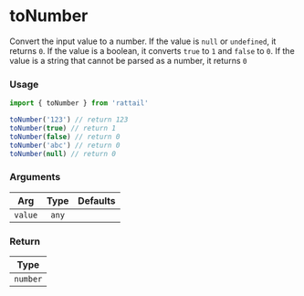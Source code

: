 # toNumber

Convert the input value to a number. If the value is `null` or `undefined`, it returns `0`. If the value is a boolean, it converts `true` to `1` and `false` to `0`. If the value is a string that cannot be parsed as a number, it returns `0`

### Usage

```ts
import { toNumber } from 'rattail'

toNumber('123') // return 123
toNumber(true) // return 1
toNumber(false) // return 0
toNumber('abc') // return 0
toNumber(null) // return 0
```

### Arguments

| Arg     | Type  | Defaults |
| ------- | :---: | -------: |
| `value` | `any` |          |

### Return

|   Type   |
| :------: |
| `number` |

